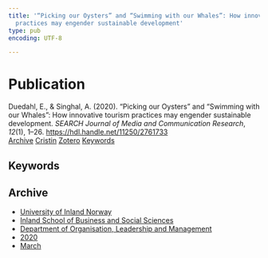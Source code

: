 ```yaml
---
title: '“Picking our Oysters” and “Swimming with our Whales”: How innovative tourism
  practices may engender sustainable development'
type: pub
encoding: UTF-8

---
```

<h1>Publication</h1>
<article id="csl-bib-container-GRRCWIR6" class="csl-bib-container">
  <div class="csl-bib-body"> <div class="csl-entry">Duedahl, E., &#38; Singhal, A. (2020). “Picking our Oysters” and “Swimming with our Whales”: How innovative tourism practices may engender sustainable development. <i>SEARCH Journal of Media and Communication Research</i>, <i>12</i>(1), 1–26. <a href="https://hdl.handle.net/11250/2761733">https://hdl.handle.net/11250/2761733</a></div> </div>
  <div class="csl-bib-buttons">
    <a href="#taxonomy-article-GRRCWIR6" alt="archive" class="csl-bib-button">Archive</a>
    <a href="https://app.cristin.no/results/show.jsf?id=1801485" alt="Cristin" class="csl-bib-button">Cristin</a>
    <a href="http://zotero.org/groups/5881554/items/GRRCWIR6" alt="Zotero" class="csl-bib-button">Zotero</a>
    <a href="#keywords-article-GRRCWIR6" alt="keywords" class="csl-bib-button">Keywords</a>
  </div>
  <div id="csl-bib-meta-container-GRRCWIR6"></div>
</article>
<div id="csl-bib-meta-GRRCWIR6" class="csl-bib-meta">
  <article id="keywords-article-GRRCWIR6" class="keywords-article">
    <h1>Keywords</h1>
    
  </article>
  <article id="taxonomy-article-GRRCWIR6" class="taxonomy-article">
    <h1>Archive</h1>
    <ul>
      <li>
        <a href="/en/archive/?key=3DCRN523">University of Inland Norway</a>
      </li>
      <li>
        <a href="/en/archive/?key=DU8Q9LN9">Inland School of Business and Social Sciences</a>
      </li>
      <li>
        <a href="/en/archive/?key=4LUWR3ZM">Department of Organisation, Leadership and Management</a>
      </li>
      <li>
        <a href="/en/archive/?key=L4LD5JU9">2020</a>
      </li>
      <li>
        <a href="/en/archive/?key=NYEZTEQR">March</a>
      </li>
    </ul>
  </article>
</div>
